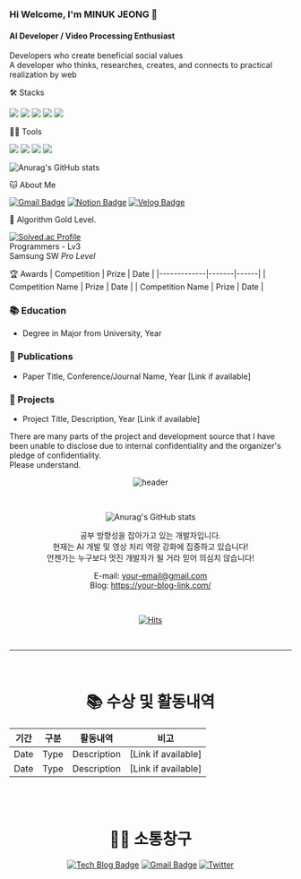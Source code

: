 ### Hi Welcome, I'm MINUK JEONG 👋

#### AI Developer / Video Processing Enthusiast
Developers who create beneficial social values   
A developer who thinks, researches, creates, and connects to practical realization by web

🛠️ Stacks

<img src="https://img.shields.io/badge/Python-3766AB?style=flat-square&logo=Python&logoColor=white"/> <img src="https://img.shields.io/badge/PyTorch-EE4C2C?style=flat-square&logo=PyTorch&logoColor=white"/> <img src="https://img.shields.io/badge/TensorFlow-FF6F00?style=flat-square&logo=TensorFlow&logoColor=white"/> <img src="https://img.shields.io/badge/C-A8B9CC?style=flat-square&logo=C&logoColor=white"/> <img src="https://img.shields.io/badge/Flutter-02569B?style=flat-square&logo=Flutter&logoColor=white"/>

💪🏼 Tools 

<img src="https://img.shields.io/badge/Visual Studio Code-007ACC?style=flat-square&logo=Visual Studio Code&logoColor=white"/> <img src="https://img.shields.io/badge/GitHub-181717?style=flat-square&logo=GitHub&logoColor=white"/> <img src="https://img.shields.io/badge/Anaconda-44A833?style=flat-square&logo=Anaconda&logoColor=white"/> <img src="https://img.shields.io/badge/Docker-2496ED?style=flat-square&logo=Docker&logoColor=white"/> 

![Anurag's GitHub stats](https://github-readme-stats.vercel.app/api?username=your-github-username&show_icons=true&theme=radical)

🐱 About Me

[![Gmail Badge](https://img.shields.io/badge/Gmail-d14836?style=flat-square&logo=Gmail&logoColor=white&link=mailto:your-email@gmail.com)](mailto:your-email@gmail.com)
[![Notion Badge](https://img.shields.io/badge/Notion-000000?style=flat-square&logo=Notion&logoColor=white&link=https://your-notion-link)](https://your-notion-link)
[![Velog Badge](https://img.shields.io/badge/Velog-20C997?style=flat-square&logo=Velog&logoColor=white&link=https://velog.io/@your-velog)](https://velog.io/@your-velog)

🏅 Algorithm Gold Level. 

[![Solved.ac Profile](http://mazassumnida.wtf/api/v2/generate_badge?boj=your-boj-username)](https://solved.ac/your-boj-username)  
Programmers - Lv3  
Samsung SW *Pro Level*

🏆 Awards
| Competition | Prize | Date |
|-------------|-------|------|
| Competition Name | Prize | Date |
| Competition Name | Prize | Date |

<!-- Add your education details here -->
### 📚 Education
- Degree in Major from University, Year

<!-- Add your published papers here -->
### 📄 Publications
- Paper Title, Conference/Journal Name, Year [Link if available]

<!-- Add your notable projects here -->
### 💼 Projects
- Project Title, Description, Year [Link if available]

<!-- This section can be expanded with more specific details about your work and achievements -->

There are many parts of the project and development source that I have been unable to disclose due to internal confidentiality and the organizer's pledge of confidentiality.  
Please understand.

<div align="center">
 
![header](https://capsule-render.vercel.app/api?type=wave&color=gradient&height=320&section=header&text=정민욱&fontSize=80)

<br>

![Anurag's GitHub stats](https://github-readme-stats.vercel.app/api?username=your-github-username&show_icons=true&theme=radical)

공부 방향성을 잡아가고 있는 개발자입니다.<br>
현재는 AI 개발 및 영상 처리 역량 강화에 집중하고 있습니다!<br>
언젠가는 누구보다 멋진 개발자가 될 거라 믿어 의심치 않습니다!<br>

E-mail: your-email@gmail.com<br>
Blog: https://your-blog-link.com/

<br>

[![Hits](https://hits.seeyoufarm.com/api/count/incr/badge.svg?url=https%3A%2F%2Fgithub.com%2Fyour-github-username&count_bg=%2336AFFF&title_bg=%23555555&icon=&icon_color=%23E7E7E7&title=hits&edge_flat=false)](https://hits.seeyoufarm.com)

<br>
<hr>
<br>

# 📚 수상 및 활동내역

| 기간 | 구분 | 활동내역 | 비고 |
|------|------|----------|------|
| Date | Type | Description | [Link if available] |
| Date | Type | Description | [Link if available] |

<br><br>

# 🙍‍♀️ 소통창구

[![Tech Blog Badge](http://img.shields.io/badge/-Tech%20blog-black?style=flat-square&logo=github&link=https://your-tech-blog)](https://your-tech-blog)
[![Gmail Badge](https://img.shields.io/badge/Gmail-d14836?style=flat-square&logo=Gmail&logoColor=white&link=mailto:your-email@gmail.com)](mailto:your-email@gmail.com)
[![Twitter](https://img.shields.io/twitter/url?style=social&url=https%3A%2F%2Ftwitter.com%2Fyour-twitter-handle)](https://twitter.com/your-twitter-handle)

<br><br>

</div>

